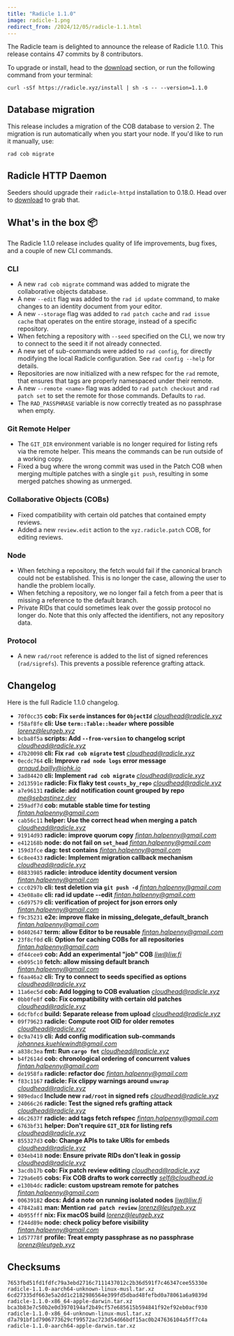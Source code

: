 ```yaml
---
title: "Radicle 1.1.0"
image: radicle-1.png
redirect_from: /2024/12/05/radicle-1.1.html
---
```


The Radicle team is delighted to announce the release of Radicle 1.1.0. This
release contains 47 commits by 8 contributors.

To upgrade or install, head to the [download](/download) section, or run the
following command from your terminal:

```
curl -sSf https://radicle.xyz/install | sh -s -- --version=1.1.0
```

## Database migration

This release includes a migration of the COB database to version 2. The
migration is run automatically when you start your node. If you'd like to run
it manually, use:

```
rad cob migrate
```

## Radicle HTTP Daemon

Seeders should upgrade their `radicle-httpd` installation to 0.18.0. Head
over to [download](/download) to grab that.

## What's in the box 📦

The Radicle 1.1.0 release includes quality of life improvements, bug fixes,
and a couple of new CLI commands.

### CLI

* A new `rad cob migrate` command was added to migrate the collaborative objects
  database.
* A new `--edit` flag was added to the `rad id update` command, to make changes
  to an identity document from your editor.
* A new `--storage` flag was added to `rad patch cache` and `rad issue cache`
  that operates on the entire storage, instead of a specific repository.
* When fetching a repository with `--seed` specified on the CLI, we now try to
  connect to the seed it if not already connected.
* A new set of sub-commands were added to `rad config`, for directly modifying
  the local Radicle configuration. See `rad config --help` for details.
* Repositories are now initialized with a new refspec for the `rad` remote, that
  ensures that tags are properly namespaced under their remote.
* A new `--remote <name>` flag was added to `rad patch checkout` and `rad patch
  set` to set the remote for those commands. Defaults to `rad`.
* The `RAD_PASSPHRASE` variable is now correctly treated as no passphrase when
  empty.

### Git Remote Helper

* The `GIT_DIR` environment variable is no longer required for listing refs via
  the remote helper. This means the commands can be run outside of a working
  copy.
* Fixed a bug where the wrong commit was used in the Patch COB when merging
  multiple patches with a single `git push`, resulting in some merged patches
  showing as unmerged.

### Collaborative Objects (COBs)

* Fixed compatibility with certain old patches that contained empty reviews.
* Added a new `review.edit` action to the `xyz.radicle.patch` COB, for editing
  reviews.

### Node

* When fetching a repository, the fetch would fail if the canonical branch could
  not be established. This is no longer the case, allowing the user to handle the problem
  locally.
* When fetching a repository, we no longer fail a fetch from a peer that is
  missing a reference to the default branch.
* Private RIDs that could sometimes leak over the gossip protocol no longer do.
  Note that this only affected the identifiers, not any repository data.

### Protocol

* A new `rad/root` reference is added to the list of signed references
  (`rad/sigrefs`). This prevents a possible reference grafting attack.

## Changelog

Here is the full Radicle 1.1.0 changelog.

* `70f0cc35` **cob: Fix `serde` instances for `ObjectId`** *<cloudhead@radicle.xyz>*
* `f58af8fe` **cli: Use `term::Table::header` where possible** *<lorenz@leutgeb.xyz>*
* `bcba8f5a` **scripts: Add `--from-version` to changelog script** *<cloudhead@radicle.xyz>*
* `47b20098` **cli: Fix `rad cob migrate` test** *<cloudhead@radicle.xyz>*
* `0ecdc764` **cli: Improve `rad node logs` error message** *<arnaud.bailly@iohk.io>*
* `3ad84420` **cli: Implement `rad cob migrate`** *<cloudhead@radicle.xyz>*
* `2d13591e` **radicle: Fix flaky test `counts_by_repo`** *<cloudhead@radicle.xyz>*
* `a7e96131` **radicle: add notification count grouped by repo** *<me@sebastinez.dev>*
* `259adf7d` **cob: mutable stable time for testing** *<fintan.halpenny@gmail.com>*
* `cab56c11` **helper: Use the correct head when merging a patch** *<cloudhead@radicle.xyz>*
* `91914d93` **radicle: improve quorum copy** *<fintan.halpenny@gmail.com>*
* `e412168b` **node: do not fail on `set_head`** *<fintan.halpenny@gmail.com>*
* `159d3fce` **dag: test contains** *<fintan.halpenny@gmail.com>*
* `6c8ee433` **radicle: Implement migration callback mechanism** *<cloudhead@radicle.xyz>*
* `08833985` **radicle: introduce identity document version** *<fintan.halpenny@gmail.com>*
* `ccc0297b` **cli: test deletion via `git push -d`** *<fintan.halpenny@gmail.com>*
* `43e08a8e` **cli: rad id update --edit** *<fintan.halpenny@gmail.com>*
* `c6d97579` **cli: verification of project for json errors only** *<fintan.halpenny@gmail.com>*
* `f9c35231` **e2e: improve flake in missing_delegate_default_branch** *<fintan.halpenny@gmail.com>*
* `0d402647` **term: allow Editor to be reusable** *<fintan.halpenny@gmail.com>*
* `23f8cf0d` **cli: Option for caching COBs for all repositories** *<fintan.halpenny@gmail.com>*
* `df44cee9` **cob: Add an experimental "job" COB** *<liw@liw.fi>*
* `eb095c10` **fetch: allow missing default branch** *<fintan.halpenny@gmail.com>*
* `f6aa46a2` **cli: Try to connect to seeds specified as options** *<cloudhead@radicle.xyz>*
* `11a6ec5d` **cob: Add logging to COB evaluation** *<cloudhead@radicle.xyz>*
* `0bb0fe8f` **cob: Fix compatibility with certain old patches** *<cloudhead@radicle.xyz>*
* `6dcfbfcd` **build: Separate release from upload** *<cloudhead@radicle.xyz>*
* `09f79623` **radicle: Compute root OID for older remotes** *<cloudhead@radicle.xyz>*
* `0c9a7419` **cli: Add config modification sub-commands** *<johannes.kuehlewindt@gmail.com>*
* `a838c3ea` **fmt: Run `cargo fmt`** *<cloudhead@radicle.xyz>*
* `b4f2614d` **cob: chronological ordering of concurrent values** *<fintan.halpenny@gmail.com>*
* `de1958fa` **radicle: refactor doc** *<fintan.halpenny@gmail.com>*
* `f83c1167` **radicle: Fix clippy warnings around `unwrap`** *<cloudhead@radicle.xyz>*
* `989edacd` **Include new `rad/root` in signed refs** *<cloudhead@radicle.xyz>*
* `24066c26` **radicle: Test the signed refs grafting attack** *<cloudhead@radicle.xyz>*
* `46c2637f` **radicle: add tags fetch refspec** *<fintan.halpenny@gmail.com>*
* `6763bf31` **helper: Don't require `GIT_DIR` for listing refs** *<cloudhead@radicle.xyz>*
* `855327d3` **cob: Change APIs to take URIs for embeds** *<cloudhead@radicle.xyz>*
* `034eb418` **node: Ensure private RIDs don't leak in gossip** *<cloudhead@radicle.xyz>*
* `3acdb17b` **cob: Fix patch review editing** *<cloudhead@radicle.xyz>*
* `729a6e05` **cobs: Fix COB drafts to work correctly** *<self@cloudhead.io>*
* `e130b4dc` **radicle: custom upstream remote for patches** *<fintan.halpenny@gmail.com>*
* `00639182` **docs: Add a note on running isolated nodes** *<liw@liw.fi>*
* `47842a81` **man: Mention `rad patch review`** *<lorenz@leutgeb.xyz>*
* `4b955fff` **nix: Fix macOS build** *<lorenz@leutgeb.xyz>*
* `f244d89e` **node: check policy before visibility** *<fintan.halpenny@gmail.com>*
* `1d57778f` **profile: Treat empty passphrase as no passphrase** *<lorenz@leutgeb.xyz>*

## Checksums

```
7653fbd51fd1fdfc79a3ebd2716c7111437012c2b36d591f7c46347cee55330e  radicle-1.1.0-aarch64-unknown-linux-musl.tar.xz
6cd27335df663e5a2dd1c2182986564e399fd5dbad48fefbd0a78061a6a9839d  radicle-1.1.0-x86_64-apple-darwin.tar.xz
bca3b83e7c50b2e0d3970194af2b49cf57e685615b594841f92ef92eb0acf930  radicle-1.1.0-x86_64-unknown-linux-musl.tar.xz
d7a791bf1d7906773629cf99572ac723d54d66bdf15ac0b247636104a5ff7c4a  radicle-1.1.0-aarch64-apple-darwin.tar.xz
```
